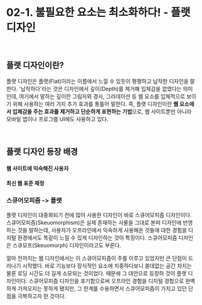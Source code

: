 # 02-1. 불필요한 요소는 최소화하다! - 플랫 디자인

<br>

## 플랫 디자인이란?
플랫 디자인은 플랫(Flat)이라는 이름에서 느낄 수 있듯이 평평하고 납작한 디자인을 말한다. '납작하다'라는 것은 디자인에서 깊이(Depth)를 제거해 입체감을 없앴다는 의미인데, 여기에서 말하는 깊이란 그림자와 경사, 그라데이션 등 웹 요소를 입체적으로 보이기 위해 사용하는 여러 가지 추가 효과를 통틀어 말한다. 즉, 플랫 디자인이란 **웹 요소에서 입체감을 주는 효과를 제거하고 단순하게 표현하는 기법**으로, 웹 사이트뿐만 아니라 모바일 앱이나 프로그램 UI에도 사용하고 있다.

<br>

## 플랫 디자인 등장 배경
#### 웹 사이트에 익숙해진 사용자
#### 최신 웹 표준 제정
### 스큐어모피즘 -> 플랫
플랫 디자인이 대중화되기 전에 많이 사용한 디자인이 바로 스큐어모피즘 디자인이다. 스큐어모피즘(Skeuomorphism)은 실제 존재하는 사물을 그대로 본떠 디자인에 반영하는 것을 말하는데, 사용자가 오프라인에서 익숙하게 사용해온 것들에 대한 경험을 디지털 환경에서도 똑같이 느낄 수 있게 디자인하는 것이 특징이다. 스큐어모피즘 디자인은 스큐모프(Skeuomorph) 디자인이라고도 부른다.

얼마 전까지는 웹 디자인에서는 이 스큐어모피즘이 주를 이루고 있었지만 큰 단점이 드러나기 시작했다. 바로 기능보다 장식적인 요소에 치중하다보니 쓸데없는 공간 차지는 물론 로딩 시간도 더 길게 소모되는 것이었다. 때문에 그 대안으로 등장하 것이 플랫 디자인이다. 스큐어모피즘 디자인을 포기함으로써 오프라인 경험을 디지털 경험으로 완벽하게 가져오지는 못하게 됐지만, 그 한계를 수용하면서 스큐어모피즘이 가지고 있던 단점을 극복하고자 한 것이다.

